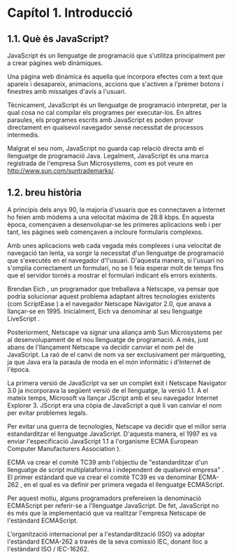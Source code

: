 # Capítol 1. Introducció
## 1.1. Què és JavaScript?
JavaScript és un llenguatge de programació que s'utilitza principalment per a crear pàgines web dinàmiques.

Una pàgina web dinàmica és aquella que incorpora efectes com a text que apareix i desapareix, animacions, accions que s'activen a l'prémer botons i finestres amb missatges d'avís a l'usuari.

Tècnicament, JavaScript és un llenguatge de programació interpretat, per la qual cosa no cal compilar els programes per executar-los. En altres paraules, els programes escrits amb JavaScript es poden provar directament en qualsevol navegador sense necessitat de processos intermedis.

Malgrat el seu nom, JavaScript no guarda cap relació directa amb el llenguatge de programació Java. Legalment, JavaScript és una marca registrada de l'empresa Sun Microsystems, com es pot veure en http://www.sun.com/suntrademarks/.

## 1.2. breu història
A principis dels anys 90, la majoria d'usuaris que es connectaven a Internet ho feien amb mòdems a una velocitat màxima de 28.8 kbps. En aquesta època, començaven a desenvolupar-se les primeres aplicacions web i per tant, les pàgines web començaven a incloure formularis complexos.

Amb unes aplicacions web cada vegada més complexes i una velocitat de navegació tan lenta, va sorgir la necessitat d'un llenguatge de programació que s'executés en el navegador d'l'usuari. D'aquesta manera, si l'usuari no s'omplia correctament un formulari, no se li feia esperar molt de temps fins que el servidor tornés a mostrar el formulari indicant els errors existents.

Brendan Eich , un programador que treballava a Netscape, va pensar que podria solucionar aquest problema adaptant altres tecnologies existents (com ScriptEase ) a el navegador Netscape Navigator 2.0, que anava a llançar-se en 1995. Inicialment, Eich va denominar al seu llenguatge LiveScript .

Posteriorment, Netscape va signar una aliança amb Sun Microsystems per al desenvolupament de el nou llenguatge de programació. A més, just abans de l'llançament Netscape va decidir canviar el nom pel de JavaScript. La raó de el canvi de nom va ser exclusivament per màrqueting, ja que Java era la paraula de moda en el món informàtic i d'Internet de l'època.

La primera versió de JavaScript va ser un complet èxit i Netscape Navigator 3.0 ja incorporava la següent versió de el llenguatge, la versió 1.1. A el mateix temps, Microsoft va llançar JScript amb el seu navegador Internet Explorer 3. JScript era una còpia de JavaScript a què li van canviar el nom per evitar problemes legals.

Per evitar una guerra de tecnologies, Netscape va decidir que el millor seria estandarditzar el llenguatge JavaScript. D'aquesta manera, el 1997 es va enviar l'especificació JavaScript 1.1 a l'organisme ECMA European Computer Manufacturers Association ).

ECMA va crear el comitè TC39 amb l'objectiu de "estandarditzar d'un llenguatge de script multiplataforma i independent de qualsevol empresa" . El primer estàndard que va crear el comitè TC39 es va denominar ECMA-262 , en el qual es va definir per primera vegada el llenguatge ECMAScript.

Per aquest motiu, alguns programadors prefereixen la denominació ECMAScript per referir-se a l'llenguatge JavaScript. De fet, JavaScript no és més que la implementació que va realitzar l'empresa Netscape de l'estàndard ECMAScript.

L'organització internacional per a l'estandardització (ISO) va adoptar l'estàndard ECMA-262 a través de la seva comissió IEC, donant lloc a l'estàndard ISO / IEC-16262.
